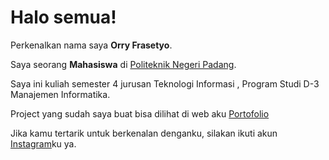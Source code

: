 # Halo semua!

Perkenalkan nama saya **Orry Frasetyo**.<br>

Saya seorang **Mahasiswa** di [Politeknik Negeri Padang](https://www.pnp.ac.id/).<br>

Saya ini kuliah semester 4 jurusan Teknologi Informasi , Program Studi D-3 Manajemen Informatika.<br>

Project yang sudah saya buat bisa dilihat di web aku [Portofolio](https://orryfrasetyo.github.io/Website-Portfolio/)<br>

Jika kamu tertarik untuk berkenalan denganku, silakan ikuti akun [Instagram](https://instagram.com/orry.kt)ku ya.
